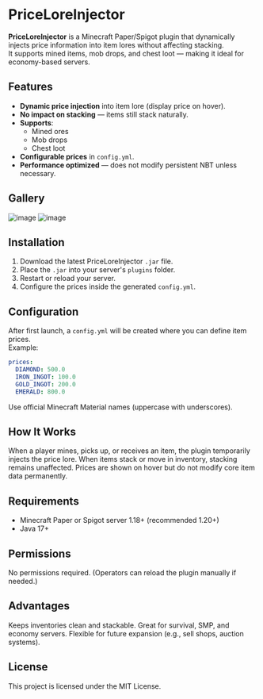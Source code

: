 # PriceLoreInjector

**PriceLoreInjector** is a Minecraft Paper/Spigot plugin that dynamically injects price information into item lores without affecting stacking.  
It supports mined items, mob drops, and chest loot — making it ideal for economy-based servers.

## Features
- **Dynamic price injection** into item lore (display price on hover).
- **No impact on stacking** — items still stack naturally.
- **Supports**:
  - Mined ores
  - Mob drops
  - Chest loot
- **Configurable prices** in `config.yml`.
- **Performance optimized** — does not modify persistent NBT unless necessary.

## Gallery
![image](https://github.com/user-attachments/assets/d6ef5de6-98da-4dbf-972b-4d6f7057a41f)
![image](https://github.com/user-attachments/assets/9a69117c-cb2a-4fb5-9e66-a1f974ca6e12)


## Installation
1. Download the latest PriceLoreInjector `.jar` file.
2. Place the `.jar` into your server's `plugins` folder.
3. Restart or reload your server.
4. Configure the prices inside the generated `config.yml`.

## Configuration
After first launch, a `config.yml` will be created where you can define item prices.  
Example:

```yaml
prices:
  DIAMOND: 500.0
  IRON_INGOT: 100.0
  GOLD_INGOT: 200.0
  EMERALD: 800.0
```
Use official Minecraft Material names (uppercase with underscores).

## How It Works
When a player mines, picks up, or receives an item, the plugin temporarily injects the price lore.
When items stack or move in inventory, stacking remains unaffected.
Prices are shown on hover but do not modify core item data permanently.

## Requirements
  - Minecraft Paper or Spigot server 1.18+ (recommended 1.20+)
  - Java 17+

## Permissions
No permissions required.
(Operators can reload the plugin manually if needed.)

## Advantages
Keeps inventories clean and stackable.
Great for survival, SMP, and economy servers.
Flexible for future expansion (e.g., sell shops, auction systems).

## License
This project is licensed under the MIT License.

